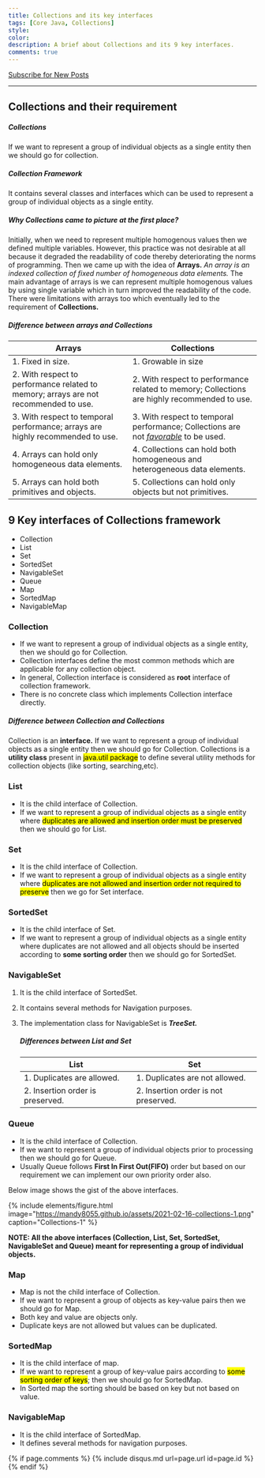 ```yaml
---
title: Collections and its key interfaces
tags: [Core Java, Collections]
style:
color:
description: A brief about Collections and its 9 key interfaces.
comments: true
---
```


<a class="text-center" href="https://feedburner.google.com/fb/a/mailverify?uri=Mandy8055&amp;loc=en_US" onclick="window.open(this.href, 'subscribe',
    'left=20,top=20,width=500,height=500,toolbar=1,resizable=0'); return false;">Subscribe for New Posts</a>
    
---

## Collections and their requirement

##### Collections

If we want to represent a group of individual objects as a single entity then we should go for collection.

##### Collection Framework

It contains several classes and interfaces which can be used to represent a group of individual objects as a single entity.

##### Why Collections came to picture at the first place?

Initially, when we need to represent multiple homogenous values then we defined multiple variables. However, this practice was not desirable at all because it degraded the readability of code thereby deteriorating the norms of programming. Then we came up with the idea of **Arrays.** *An array is an indexed collection of fixed number of homogeneous data elements.* The main advantage of arrays is we can represent multiple homogenous values by using single variable which in turn improved the readability of the code. There were limitations with arrays too which eventually led to the requirement of **Collections.**

##### Difference between arrays and Collections

| **Arrays**                                                                           | **Collections**                                                                                                                                                                                       |
| ------------------------------------------------------------------------------------ | ----------------------------------------------------------------------------------------------------------------------------------------------------------------------------------------------------- |
| 1. Fixed in size.                                                                    | 1. Growable in size                                                                                                                                                                                   |
| 2. With respect to performance related to memory; arrays are not recommended to use. | 2. With respect to performance related to memory; Collections are highly recommended to use.                                                                                                          |
| 3. With respect to temporal performance; arrays are highly recommended to use.       | 3. With respect to temporal performance; Collections are not [*favorable*](https://javarevisited.blogspot.com/2016/01/9-difference-between-array-vs-arraylist-in-java.html#axzz6mb6W7wUI) to be used. |
| 4. Arrays can hold only homogeneous data elements.                                   | 4. Collections can hold both homogeneous and heterogeneous data elements.                                                                                                                             |
| 5. Arrays can hold both primitives and objects.                                      | 5. Collections can hold only objects but not primitives.                                                                                                                                              |

## 9 Key interfaces of Collections framework

- Collection
- List
- Set
- SortedSet
- NavigableSet
- Queue
- Map
- SortedMap
- NavigableMap

### Collection

- If we want to represent a group of individual objects as a single entity, then we should go for Collection.
- Collection interfaces define the most common methods which are applicable for any collection object.
- In general, Collection interface is considered as **root** interface of collection framework.
- There is no concrete class which implements Collection interface directly.

##### Difference between Collection and Collections

Collection is an **interface.** If we want to represent a group of individual objects as a single entity then we should go for Collection.
Collections is a **utility class** present in <mark style="background-color: yellow">java.util package</mark> to define several utility methods for collection objects (like sorting, searching,etc).

### List

- It is the child interface of Collection. 
- If we want to represent a group of individual objects as a single entity where <mark style="background-color: yellow">duplicates are allowed and insertion order must be preserved</mark> then we should go for List.

### Set

- It is the child interface of Collection.
- If we want to represent a group of individual objects as a single entity where <mark style="background-color: yellow">duplicates are not allowed and insertion order not required to preserve</mark> then we go for Set interface.

### SortedSet

- It is the child interface of Set.
- If we want to represent a group of individual objects as a single entity where duplicates are not allowed and all objects should be inserted according to **some sorting order** then we should go for SortedSet.

### NavigableSet

1.	It is the child interface of SortedSet.
2.	It contains several methods for Navigation purposes.
3.	The implementation class for NavigableSet is _**TreeSet.**_

    ##### Differences between List and Set

    | List                             | Set                                  |
    | -------------------------------- | ------------------------------------ |
    | 1. Duplicates are allowed.       | 1. Duplicates are not allowed.       |
    | 2. Insertion order is preserved. | 2. Insertion order is not preserved. |

### Queue

- It is the child interface of Collection.
- If we want to represent a group of individual objects prior to processing then we should go for Queue.
- Usually Queue follows **First In First Out(FIFO)** order but based on our requirement we can implement our own priority order also.

Below image shows the gist of the above interfaces.

{% include elements/figure.html image="https://mandy8055.github.io/assets/2021-02-16-collections-1.png" caption="Collections-1" %}

**NOTE: All the above interfaces (Collection, List, Set, SortedSet, NavigableSet and Queue) meant for representing a group of individual objects.** 

### Map

- Map is not the child interface of Collection.
- If we want to represent a group of objects as key-value pairs then we should go for Map.
- Both key and value are objects only.
- Duplicate keys are not allowed but values can be duplicated.

### SortedMap

- It is the child interface of map.
- If we want to represent a group of key-value pairs according to <mark style="background-color: yellow">some sorting order of keys</mark>; then we should go for SortedMap.
- In Sorted map the sorting should be based on key but not based on value.

### NavigableMap

- It is the child interface of SortedMap.
- It defines several methods for navigation purposes.









{% if page.comments %} {% include disqus.md url=page.url id=page.id %} {% endif %}